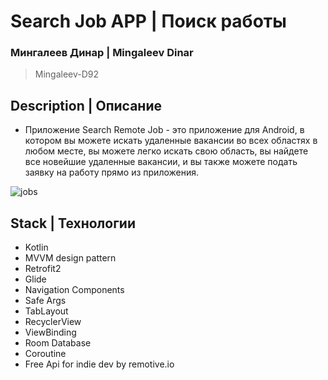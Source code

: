 # Search Job APP | Поиск работы

### Мингалеев Динар | Mingaleev Dinar
> Mingaleev-D92

## Description | Описание

+ Приложение Search Remote Job - это приложение для Android, в котором вы
  можете искать удаленные вакансии во всех областях в любом месте,
  вы можете легко искать свою область,
  вы найдете все новейшие удаленные вакансии, и вы также можете подать заявку
  на работу прямо из приложения.


![jobs](https://user-images.githubusercontent.com/61611031/185748006-e0bd115c-1e8c-481d-9006-cffb50985c01.gif)

## Stack | Технологии

+  Kotlin
+  MVVM design pattern
+  Retrofit2
+  Glide
+  Navigation Components
+  Safe Args
+  TabLayout
+  RecyclerView
+  ViewBinding
+  Room Database
+  Coroutine
+  Free Api for indie dev by remotive.io




